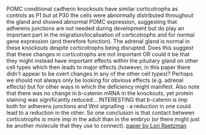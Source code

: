 POMC conditional cadherin knockouts have similar corticotrophs as controls as P1 but at P30 the cells were abnormally distributed throughout the gland and showed abnormal POMC expression, suggesting that adherens junctions are not needed during development but do play an important part in the migration/localisation of corticotrophs and for normal gene expression (and therefore function). The adrenal gland is normal in these knockouts despite corticotrophs being disrupted. Does this suggest that these changes in corticotrophs are not important OR could it be that they might instead have important effects within the pituitary gland on other cell types which then leads to major effects (however, in this paper there didn't appear to be overt changes in any of the other cell types)? Perhaps we should not always only be looking for obvious effects (e.g. adrenal effects) but for other ways in which the deficiency might manifest. Also note that there was no change in b-catenin mRNA in the knockouts, yet protein staining was significantly reduced... INTERESTING that b-catenin is imp both for adherens junctions and Wnt signalling - a reduction in one could lead to a reduction in the other. So one conclusion is that contact between corticotrophs is more imp in the adult than in the embryo (or there might just be another molecule that they use to connect). [paper by Lori Raetzman](https://academic.oup.com/mend/article/25/3/482/2614804)




